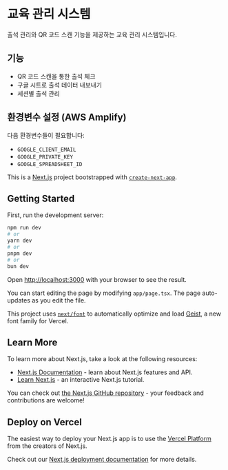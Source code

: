 # 교육 관리 시스템

출석 관리와 QR 코드 스캔 기능을 제공하는 교육 관리 시스템입니다.

## 기능

- QR 코드 스캔을 통한 출석 체크
- 구글 시트로 출석 데이터 내보내기
- 세션별 출석 관리

## 환경변수 설정 (AWS Amplify)

다음 환경변수들이 필요합니다:

- `GOOGLE_CLIENT_EMAIL`
- `GOOGLE_PRIVATE_KEY`
- `GOOGLE_SPREADSHEET_ID`

<!-- 환경변수 재배포 테스트: 2025-05-30 -->

This is a [Next.js](https://nextjs.org) project bootstrapped with [`create-next-app`](https://nextjs.org/docs/app/api-reference/cli/create-next-app).

## Getting Started

First, run the development server:

```bash
npm run dev
# or
yarn dev
# or
pnpm dev
# or
bun dev
```

Open [http://localhost:3000](http://localhost:3000) with your browser to see the result.

You can start editing the page by modifying `app/page.tsx`. The page auto-updates as you edit the file.

This project uses [`next/font`](https://nextjs.org/docs/app/building-your-application/optimizing/fonts) to automatically optimize and load [Geist](https://vercel.com/font), a new font family for Vercel.

## Learn More

To learn more about Next.js, take a look at the following resources:

- [Next.js Documentation](https://nextjs.org/docs) - learn about Next.js features and API.
- [Learn Next.js](https://nextjs.org/learn) - an interactive Next.js tutorial.

You can check out [the Next.js GitHub repository](https://github.com/vercel/next.js) - your feedback and contributions are welcome!

## Deploy on Vercel

The easiest way to deploy your Next.js app is to use the [Vercel Platform](https://vercel.com/new?utm_medium=default-template&filter=next.js&utm_source=create-next-app&utm_campaign=create-next-app-readme) from the creators of Next.js.

Check out our [Next.js deployment documentation](https://nextjs.org/docs/app/building-your-application/deploying) for more details.
